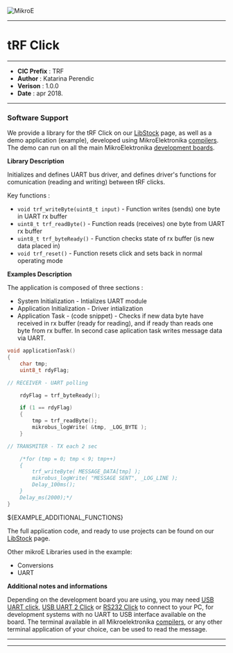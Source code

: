 ![MikroE](http://www.mikroe.com/img/designs/beta/logo_small.png)

---

# tRF Click

---

- **CIC Prefix**  : TRF
- **Author**      : Katarina Perendic
- **Verison**     : 1.0.0
- **Date**        : apr 2018.

---

### Software Support

We provide a library for the tRF Click on our [LibStock](https://libstock.mikroe.com/projects/view/969/trf-click) 
page, as well as a demo application (example), developed using MikroElektronika 
[compilers](http://shop.mikroe.com/compilers). The demo can run on all the main 
MikroElektronika [development boards](http://shop.mikroe.com/development-boards).

**Library Description**

Initializes and defines UART bus driver, and defines driver's functions for comunication (reading and writing) between tRF clicks.

Key functions :

- ``` void trf_writeByte(uint8_t input) ``` - Function writes (sends) one byte in UART rx buffer
- ``` uint8_t trf_readByte() ``` - Function reads (receives) one byte from UART rx buffer
- ``` uint8_t trf_byteReady() ``` - Function checks state of rx buffer (is new data placed in)
- ``` void trf_reset() ``` - Function resets click and sets back in normal operating mode

**Examples Description**

The application is composed of three sections :

- System Initialization - Intializes UART module
- Application Initialization - Driver intialization
- Application Task - (code snippet) - Checks if new data byte have received in rx buffer (ready for reading),
  and if ready than reads one byte from rx buffer. In second case aplication task writes
  message data via UART.


```.c
void applicationTask()
{
    char tmp;
    uint8_t rdyFlag;

// RECEIVER - UART polling 

    rdyFlag = trf_byteReady();

    if (1 == rdyFlag)
    {
        tmp = trf_readByte();
        mikrobus_logWrite( &tmp, _LOG_BYTE );
    }

// TRANSMITER - TX each 2 sec

    /*for (tmp = 0; tmp < 9; tmp++)
    {
        trf_writeByte( MESSAGE_DATA[tmp] );
        mikrobus_logWrite( "MESSAGE SENT", _LOG_LINE );
        Delay_100ms();
    }
    Delay_ms(2000);*/
}
```

${EXAMPLE_ADDITIONAL_FUNCTIONS}

The full application code, and ready to use projects can be found on our 
[LibStock](https://libstock.mikroe.com/projects/view/969/trf-click) page.

Other mikroE Libraries used in the example:

- Conversions
- UART

**Additional notes and informations**

Depending on the development board you are using, you may need 
[USB UART click](http://shop.mikroe.com/usb-uart-click), 
[USB UART 2 Click](http://shop.mikroe.com/usb-uart-2-click) or 
[RS232 Click](http://shop.mikroe.com/rs232-click) to connect to your PC, for 
development systems with no UART to USB interface available on the board. The 
terminal available in all Mikroelektronika 
[compilers](http://shop.mikroe.com/compilers), or any other terminal application 
of your choice, can be used to read the message.

---
---
